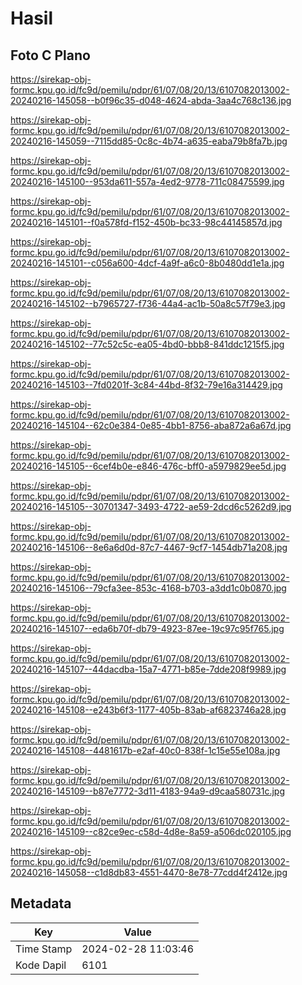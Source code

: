 # Hasil

## Foto C Plano

https://sirekap-obj-formc.kpu.go.id/fc9d/pemilu/pdpr/61/07/08/20/13/6107082013002-20240216-145058--b0f96c35-d048-4624-abda-3aa4c768c136.jpg

https://sirekap-obj-formc.kpu.go.id/fc9d/pemilu/pdpr/61/07/08/20/13/6107082013002-20240216-145059--7115dd85-0c8c-4b74-a635-eaba79b8fa7b.jpg

https://sirekap-obj-formc.kpu.go.id/fc9d/pemilu/pdpr/61/07/08/20/13/6107082013002-20240216-145100--953da611-557a-4ed2-9778-711c08475599.jpg

https://sirekap-obj-formc.kpu.go.id/fc9d/pemilu/pdpr/61/07/08/20/13/6107082013002-20240216-145101--f0a578fd-f152-450b-bc33-98c44145857d.jpg

https://sirekap-obj-formc.kpu.go.id/fc9d/pemilu/pdpr/61/07/08/20/13/6107082013002-20240216-145101--c056a600-4dcf-4a9f-a6c0-8b0480dd1e1a.jpg

https://sirekap-obj-formc.kpu.go.id/fc9d/pemilu/pdpr/61/07/08/20/13/6107082013002-20240216-145102--b7965727-f736-44a4-ac1b-50a8c57f79e3.jpg

https://sirekap-obj-formc.kpu.go.id/fc9d/pemilu/pdpr/61/07/08/20/13/6107082013002-20240216-145102--77c52c5c-ea05-4bd0-bbb8-841ddc1215f5.jpg

https://sirekap-obj-formc.kpu.go.id/fc9d/pemilu/pdpr/61/07/08/20/13/6107082013002-20240216-145103--7fd0201f-3c84-44bd-8f32-79e16a314429.jpg

https://sirekap-obj-formc.kpu.go.id/fc9d/pemilu/pdpr/61/07/08/20/13/6107082013002-20240216-145104--62c0e384-0e85-4bb1-8756-aba872a6a67d.jpg

https://sirekap-obj-formc.kpu.go.id/fc9d/pemilu/pdpr/61/07/08/20/13/6107082013002-20240216-145105--6cef4b0e-e846-476c-bff0-a5979829ee5d.jpg

https://sirekap-obj-formc.kpu.go.id/fc9d/pemilu/pdpr/61/07/08/20/13/6107082013002-20240216-145105--30701347-3493-4722-ae59-2dcd6c5262d9.jpg

https://sirekap-obj-formc.kpu.go.id/fc9d/pemilu/pdpr/61/07/08/20/13/6107082013002-20240216-145106--8e6a6d0d-87c7-4467-9cf7-1454db71a208.jpg

https://sirekap-obj-formc.kpu.go.id/fc9d/pemilu/pdpr/61/07/08/20/13/6107082013002-20240216-145106--79cfa3ee-853c-4168-b703-a3dd1c0b0870.jpg

https://sirekap-obj-formc.kpu.go.id/fc9d/pemilu/pdpr/61/07/08/20/13/6107082013002-20240216-145107--eda6b70f-db79-4923-87ee-19c97c95f765.jpg

https://sirekap-obj-formc.kpu.go.id/fc9d/pemilu/pdpr/61/07/08/20/13/6107082013002-20240216-145107--44dacdba-15a7-4771-b85e-7dde208f9989.jpg

https://sirekap-obj-formc.kpu.go.id/fc9d/pemilu/pdpr/61/07/08/20/13/6107082013002-20240216-145108--e243b6f3-1177-405b-83ab-af6823746a28.jpg

https://sirekap-obj-formc.kpu.go.id/fc9d/pemilu/pdpr/61/07/08/20/13/6107082013002-20240216-145108--4481617b-e2af-40c0-838f-1c15e55e108a.jpg

https://sirekap-obj-formc.kpu.go.id/fc9d/pemilu/pdpr/61/07/08/20/13/6107082013002-20240216-145109--b87e7772-3d11-4183-94a9-d9caa580731c.jpg

https://sirekap-obj-formc.kpu.go.id/fc9d/pemilu/pdpr/61/07/08/20/13/6107082013002-20240216-145109--c82ce9ec-c58d-4d8e-8a59-a506dc020105.jpg

https://sirekap-obj-formc.kpu.go.id/fc9d/pemilu/pdpr/61/07/08/20/13/6107082013002-20240216-145058--c1d8db83-4551-4470-8e78-77cdd4f2412e.jpg


## Metadata

| Key        | Value               |
| ---------- | ------------------- |
| Time Stamp | 2024-02-28 11:03:46 |
| Kode Dapil | 6101                |



